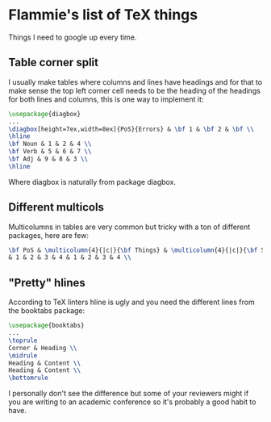 # Flammie's list of TeX things

Things I need to google up every time.

## Table corner split

I usually make tables where columns and lines have headings and for that to make
sense the top left corner cell needs to be the heading of the headings for both
lines and columns, this is one way to implement it:

```tex
\usepackage{diagbox}
...
\diagbox[height=7ex,width=8ex]{PoS}{Errors} & \bf 1 & \bf 2 & \bf \\
\hline
\bf Noun & 1 & 2 & 4 \\
\bf Verb & 5 & 6 & 7 \\
\bf Adj & 9 & 8 & 3 \\
\hline
```

Where diagbox is naturally from package diagbox.

## Different multicols

Multicolumns in tables are very common but tricky with a ton of different
packages, here are few:


```tex
\bf PoS & \multicolumn{4}{|c|}{\bf Things} & \multicolumn{4}{|c|}{\bf Stuffs} \\
& 1 & 2 & 3 & 4 & 1 & 2 & 3 & 4 \\
```

## "Pretty" hlines

According to TeX linters hline is ugly and you need the different lines from the
booktabs package:

```tex
\usepackage{booktabs}
...
\toprule
Corner & Heading \\
\midrule
Heading & Content \\
Heading & Content \\
\bottomrule
```

I personally don't see the difference but some of your reviewers might if you
are writing to an academic conference so it's probably a good habit to have.
